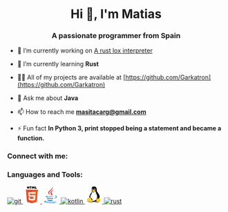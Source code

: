 <h1 align="center">Hi 👋, I'm Matias</h1>
<h3 align="center">A passionate programmer from Spain</h3>

- 🔭 I’m currently working on [A rust lox interpreter](https://github.com/Garkatron/Rust-Lox-Interpreter)

- 🌱 I’m currently learning **Rust**

- 👨‍💻 All of my projects are available at [https://github.com/Garkatron](https://github.com/Garkatron)

- 💬 Ask me about **Java**

- 📫 How to reach me **masitacarg@gmail.com**

- ⚡ Fun fact **In Python 3, print stopped being a statement and became a function.**

<h3 align="left">Connect with me:</h3>
<p align="left">
</p>

<h3 align="left">Languages and Tools:</h3>
<p align="left"> <a href="https://git-scm.com/" target="_blank" rel="noreferrer"> <img src="https://www.vectorlogo.zone/logos/git-scm/git-scm-icon.svg" alt="git" width="40" height="40"/> </a> <a href="https://www.w3.org/html/" target="_blank" rel="noreferrer"> <img src="https://raw.githubusercontent.com/devicons/devicon/master/icons/html5/html5-original-wordmark.svg" alt="html5" width="40" height="40"/> </a> <a href="https://www.java.com" target="_blank" rel="noreferrer"> <img src="https://raw.githubusercontent.com/devicons/devicon/master/icons/java/java-original.svg" alt="java" width="40" height="40"/> </a> <a href="https://kotlinlang.org" target="_blank" rel="noreferrer"> <img src="https://www.vectorlogo.zone/logos/kotlinlang/kotlinlang-icon.svg" alt="kotlin" width="40" height="40"/> </a> <a href="https://www.linux.org/" target="_blank" rel="noreferrer"> <img src="https://raw.githubusercontent.com/devicons/devicon/master/icons/linux/linux-original.svg" alt="linux" width="40" height="40"/> </a> <a href="https://www.rust-lang.org" target="_blank" rel="noreferrer"> <img src="[https://raw.githubusercontent.com/devicons/devicon/master/icons/rust/rust-plain.svg](https://github.com/rust-lang/rust-artwork/blob/master/logo/rust-logo-128x128.png)" alt="rust" width="40" height="40"/> </a> </p>
